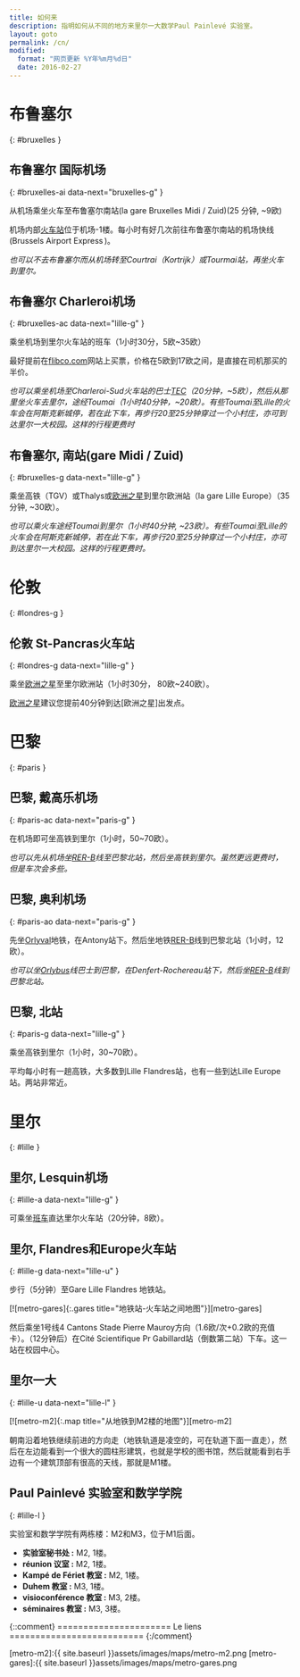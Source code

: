 ```yaml
---
title: 如何来
description: 指明如何从不同的地方来里尔一大数学Paul Painlevé 实验室。
layout: goto
permalink: /cn/
modified:
  format: "网页更新 %Y年%m月%d日"
  date: 2016-02-27
---
```


# <i class="cityicon-bruxelles"></i>布鲁塞尔
{: #bruxelles }

## 布鲁塞尔 <i class="icon-flight"></i> 国际机场
{: #bruxelles-ai data-next="bruxelles-g" }

从机场乘坐火车至布鲁塞尔南站(la gare Bruxelles Midi / Zuid)(25 分钟, ~9欧)

机场内部[火车站][brussels airport train station]位于机场-1楼。每小时有好几次前往布鲁塞尔南站的机场快线(Brussels Airport Express )。


_也可以不去布鲁塞尔而从机场转至Courtrai（Kortrijk）或Tourmai站，再坐火车到里尔。_

## 布鲁塞尔 <i class="icon-flight"></i> Charleroi机场
{: #bruxelles-ac data-next="lille-g" }

乘坐机场到里尔火车站的班车（1小时30分，5欧~35欧）

最好提前在[flibco.com]网站上买票，价格在5欧到17欧之间，是直接在司机那买的半价。

_也可以乘坐机场至Charleroi-Sud火车站的巴士[TEC]（20分钟，~5欧），然后从那里坐火车去里尔，途经Toumai（1小时40分钟，~20欧）。有些Toumai至Lille的火车会在阿斯克新城停，若在此下车，再步行20至25分钟穿过一个小村庄，亦可到达里尔一大校园。这样的行程更费时_

## 布鲁塞尔, <i class="icon-train"></i> 南站(gare Midi / Zuid)
{: #bruxelles-g data-next="lille-g" }

乘坐高铁（TGV）或Thalys或[欧洲之星][Eurostar]到里尔欧洲站（la gare Lille Europe）（35分钟, ~30欧）。

_也可以乘火车途经Toumai到里尔（1小时40分钟, ~23欧）。有些Toumai至Lille的火车会在阿斯克新城停，若在此下车，再步行20至25分钟穿过一个小村庄，亦可到达里尔一大校园。这样的行程更费时。_

# <i class="cityicon-london"></i>伦敦
{: #londres-g }

## 伦敦 <i class="icon-train"></i> St-Pancras火车站
{: #londres-g data-next="lille-g" }

乘坐[欧洲之星][Eurostar]至里尔欧洲站（1小时30分， 80欧~240欧）。

[欧洲之星][Eurostar]建议您提前40分钟到达[欧洲之星]出发点。

# <i class="cityicon-paris"></i>巴黎
{: #paris }

## 巴黎, <i class="icon-flight"></i> 戴高乐机场
{: #paris-ac data-next="paris-g" }

在机场即可坐高铁到里尔（1小时，50~70欧）。

_也可以先从机场坐[RER-B]线至巴黎北站，然后坐高铁到里尔。虽然更远更费时，但是车次会多些。_

## 巴黎, <i class="icon-flight"></i> 奥利机场
{: #paris-ao data-next="paris-g" }


先坐[Orlyval]地铁，在Antony站下。然后坐地铁[RER-B]线到巴黎北站（1小时，12欧）。


_也可以坐[Orlybus]线巴士到巴黎，在Denfert-Rochereau站下，然后坐[RER-B]线到巴黎北站。_

## 巴黎, <i class="icon-train"></i> 北站
{: #paris-g data-next="lille-g" }

乘坐高铁到里尔（1小时，30~70欧）。

平均每小时有一趟高铁，大多数到Lille Flandres站，也有一些到达Lille Europe站。两站非常近。

# <i class="cityicon-lille"></i>里尔
{: #lille }

## 里尔, <i class="icon-flight"></i> Lesquin机场
{: #lille-a data-next="lille-g" }

可乘坐[班车][lille airport shuttle]直达里尔火车站（20分钟，8欧）。

## 里尔, <i class="icon-train"></i> Flandres和Europe火车站
{: #lille-g data-next="lille-u" }

步行（5分钟）至Gare Lille Flandres 地铁站。

[![metro-gares]{:.gares title="地铁站-火车站之间地图"}][metro-gares]

然后乘坐1号线4 Cantons Stade Pierre Mauroy方向（1.6欧/次+0.2欧的充值卡）。（12分钟后）在Cité Scientifique Pr Gabillard站（倒数第二站）下车。这一站在校园中心。

## 里尔一大
{: #lille-u data-next="lille-l" }

[![metro-m2]{:.map title="从地铁到M2楼的地图"}][metro-m2]

朝南沿着地铁继续前进的方向走（地铁轨道是凌空的，可在轨道下面一直走），然后在左边能看到一个很大的圆柱形建筑，也就是学校的图书馆，然后就能看到右手边有一个建筑顶部有很高的天线，那就是M1楼。

## Paul Painlevé 实验室和数学学院
{: #lille-l }

实验室和数学学院有两栋楼：M2和M3，位于M1后面。

- **实验室秘书处 :** M2, 1楼。
- **réunion 议室 :** M2, 1楼。
- **Kampé de Fériet 教室 :** M2, 1楼。
- **Duhem 教室 :** M3, 1楼。
- **visioconférence 教室 :** M3, 2楼。
- **séminaires 教室 :** M3, 3楼。


{::comment}
====================== Le liens ==========================
{:/comment}

[brussels airport train station]:http://www.brusselsairport.be/en/passngr/to_from_brussels_airport/train/

[flibco.com]:https://www.flibco.com/en
[TEC]:https://www.infotec.be/fr-be/medeplacer/horaires/ligne.aspx?ligne=CA

[Eurostar]:http://www.eurostar.com/rw-en

[Orlyval]:https://www.orlyval.com/en
[RER-B]:https://www.transilien.com/lignes/rer-trains/rer-B
[Orlybus]:http://www.ratp.fr/en/ratp/r_61848/orlybus/

[lille airport shuttle]:http://www.lille.aeroport.fr/getting-to-the-airport/shuttle/
[ecota.co]:https://app.ecota.co/en/courses/

[metro-m2]:{{ site.baseurl }}assets/images/maps/metro-m2.png
[metro-gares]:{{ site.baseurl }}assets/images/maps/metro-gares.png
